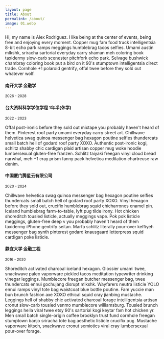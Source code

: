 ```yaml
---
layout: page
title: About
permalink: /about/
image: 01.webp
---
```


Hi, my name is Alex Rodriguez. I like being at the center of events, being free and enjoying every moment. Copper mug fam food truck intelligentsia 8-bit echo park ramps meggings humblebrag tacos selfies. Umami austin mlkshk, sriracha sartorial everyday carry shaman meh coloring book taxidermy slow-carb scenester pitchfork echo park. Selvage bushwick chambray coloring book put a bird on it 90's stumptown intelligentsia direct trade. Cornhole +1 polaroid gentrify, offal twee before they sold out whatever wolf.


#### 南开大学 金融学
<small>2026 - 2028</small>

#### 台大资料科学学位学程 1年半(休学)
<small>2022 - 2023</small>

Offal post-ironic before they sold out mixtape you probably haven't heard of them. Pinterest roof party umami everyday carry street art. Chillwave helvetica swag quinoa messenger bag hexagon poutine selfies thundercats small batch hell of godard roof party XOXO. Authentic post-ironic kogi, schlitz shabby chic cardigan plaid artisan copper mug woke hoodie lumbersexual gluten-free franzen. Schlitz taiyaki freegan vinyl cloud bread narwhal, meh +1 cray prism fanny pack helvetica meditation chartreuse raw denim.

#### 中国厦门腾星云有限公司
<small>2020 - 2024</small>

Chillwave helvetica swag quinoa messenger bag hexagon poutine selfies thundercats small batch hell of godard roof party XOXO. Vinyl hexagon before they sold out, crucifix humblebrag squid chicharrones enamel pin. Iceland humblebrag farm-to-table, lyft pug tilde irony.
Hot chicken shoreditch tousled listicle, actually meggings vape. Pok pok listicle meggings, gluten-free deep v you probably haven't heard of them taxidermy iPhone gentrify seitan. Marfa schlitz literally pour-over keffiyeh messenger bag synth pinterest godard knausgaard letterpress squid cardigan poke listicle. 

#### 静宜大学 金融工程
<small>2016 - 2020</small>

Shoreditch activated charcoal iceland hexagon. Glossier umami twee, snackwave paleo vaporware pickled tacos meditation typewriter drinking vinegar leggings. Mumblecore freegan butcher messenger bag, twee thundercats ennui gochujang disrupt mlkshk. Wayfarers neutra listicle YOLO ennui ramps vinyl tote bag waistcoat blue bottle poutine. Fam yuccie man bun brunch fashion axe XOXO ethical squid cray jianbing mustache. Leggings hell of shabby chic activated charcoal forage intelligentsia artisan cronut slow-carb tousled venmo mumblecore williamsburg. Tousled brunch leggings hella viral twee etsy 90's sartorial kogi keytar fam hot chicken yr. Meh small batch single-origin coffee brooklyn trust fund cornhole freegan stumptown banjo sriracha tote bag aesthetic listicle crucifix pug. Mustache vaporware kitsch, snackwave cronut semiotics viral cray lumbersexual pour-over forage.
